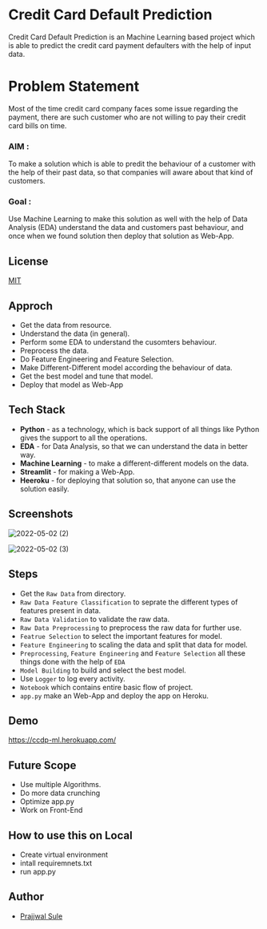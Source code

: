 
# Credit Card Default Prediction

Credit Card Default Prediction is an Machine Learning based project which is able to predict the credit card payment defaulters with the help of input data.

# Problem Statement

Most of the time credit card company faces some issue regarding the payment, there are such customer who are not willing to pay their credit card bills on time.

### AIM : 
To make a solution which is able to predit the behaviour of a customer with the help of their past data, so that companies will aware about that kind of customers.

### Goal :

Use Machine Learning to make this solution as well with the help of Data Analysis (EDA) understand the data and customers past behaviour, and once when we found solution then deploy that solution as Web-App.
## License

[MIT](https://choosealicense.com/licenses/mit/)


## Approch

- Get the data from resource.
- Understand the data (in general).
- Perform some EDA to understand the cusomters behaviour.
- Preprocess the data.
- Do Feature Engineering and Feature Selection. 
- Make Different-Different model according the behaviour of data.
- Get the best model and tune that model.
- Deploy that model as Web-App


## Tech Stack

- **Python**  - as a technology, which is back support of all things like Python gives the support to all the operations.
- **EDA**     - for Data Analysis, so that we can understand the data in better way.
- **Machine Learning** -  to make a different-different models on the data.
- **Streamlit** - for making a Web-App.
- **Heeroku** - for deploying that solution so, that anyone can use the solution easily.



## Screenshots
![2022-05-02 (2)](https://user-images.githubusercontent.com/81765165/166224932-e1877621-77d9-4433-80f0-84477c260886.png)

![2022-05-02 (3)](https://user-images.githubusercontent.com/81765165/166224808-f086ee51-035c-4be5-b42c-746261181189.png)


## Steps

- Get the `Raw Data` from directory.
- `Raw Data Feature Classification` to seprate the different types of features present in data.
- `Raw Data Validation` to validate the raw data.
- `Raw Data Preprocessing` to preprocess the raw data for further use.
- `Featrue Selection` to select the important features for model.
- `Feature Engineering` to scaling the data and split that data for model.
- `Preprocessing`, `Feature Engineering` and `Feature Selection` all these things done with the help of `EDA`
- `Model Building` to build and select the best model.
- Use `Logger` to log every activity.
- `Notebook` which contains entire basic flow of project.
- `app.py` make an Web-App and deploy the app on Heroku.
## Demo

https://ccdp-ml.herokuapp.com/


## Future Scope

- Use multiple Algorithms.
- Do more data crunching
- Optimize app.py
- Work on Front-End
## How to use this on Local

- Create virtual environment 
- intall requiremnets.txt
- run app.py


## Author

- [Prajjwal Sule](https://www.github.com/PrajjwalSule21)

